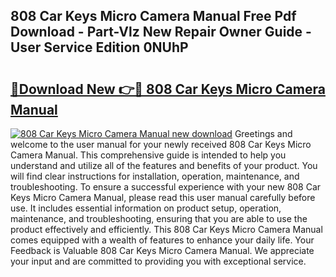 ## 808 Car Keys Micro Camera Manual Free Pdf Download - Part-Vlz New Repair Owner Guide - User Service Edition 0NUhP

# <h2><a href="http://bc20847.oget.top/?id=808+Car+Keys+Micro+Camera+Manual">🔗Download New 👉🔴 808 Car Keys Micro Camera Manual</a></h2>

[![808 Car Keys Micro Camera Manual new download](https://i.imgur.com/5g1atiW.png)](http://bc20847.oget.top/?id=808+Car+Keys+Micro+Camera+Manual)
Greetings and welcome to the user manual for your newly received 808 Car Keys Micro Camera Manual. This comprehensive guide is intended to help you understand and utilize all of the features and benefits of your product. You will find clear instructions for installation, operation, maintenance, and troubleshooting. To ensure a successful experience with your new 808 Car Keys Micro Camera Manual, please read this user manual carefully before use. It includes essential information on product setup, operation, maintenance, and troubleshooting, ensuring that you are able to use the product effectively and efficiently. This 808 Car Keys Micro Camera Manual comes equipped with a wealth of features to enhance your daily life. Your Feedback is Valuable 808 Car Keys Micro Camera Manual. We appreciate your input and are committed to providing you with exceptional service.
